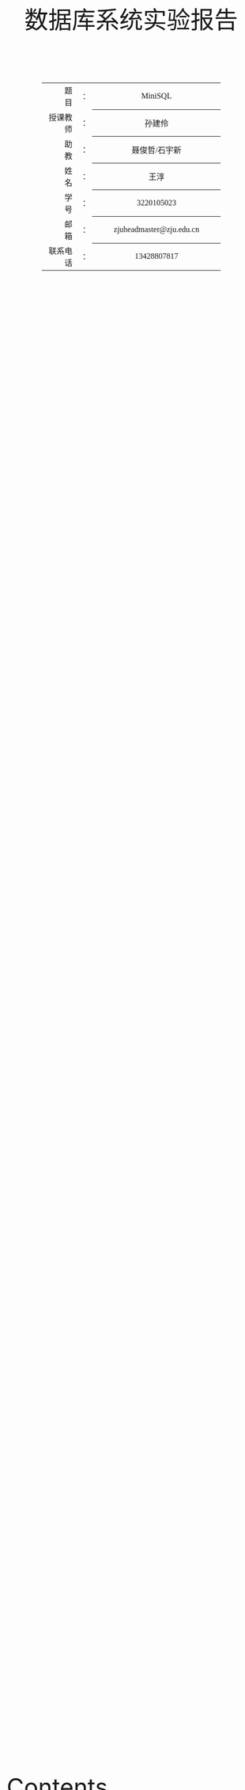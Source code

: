 <div class="cover" style="page-break-after:always;font-family:方正公文仿宋;width:100%;height:100%;border:none;margin: 0 auto;text-align:center;">
    <div style="width:100%;margin: 0 auto;height:0;padding-bottom:10%;">
        </br>
        <img src="https://raw.githubusercontent.com/Keldos-Li/pictures/main/typora-latex-theme/ZJU-name.svg" alt="校名" style="width:60%;"/>
    </div>
    </br></br></br></br></br>
    <div style="width:60%;margin: 0 auto;height:0;padding-bottom:40%;">
        <img src="https://raw.githubusercontent.com/Keldos-Li/pictures/main/typora-latex-theme/ZJU-logo.svg" alt="校徽" style="width:60%;"/>
    </div>
<font size = 59, style="width:40%;font-weight:normal;text-align:center;font-family:华文仿宋"> 数据库系统实验报告 </font>
    </br>
    </br>
</br></br></br></br></br>
    <table style="border:none;text-align:center;width:72%;font-family:仿宋;font-size:14px; margin: 0 auto;">
    <tbody style="font-family:方正公文仿宋;font-size:12pt;">
        <tr style="font-weight:normal;"> 
            <td style="width:20%;text-align:right;">题　　目</td>
            <td style="width:2%">：</td> 
            <td style="width:40%;font-weight:normal;border-bottom: 1px solid;text-align:center;font-family:华文仿宋">MiniSQL</td>     </tr>
        <tr style="font-weight:normal;"> 
            <td style="width:20%;text-align:right;">授课教师</td>
            <td style="width:2%">：</td> 
            <td style="width:40%;font-weight:normal;border-bottom: 1px solid;text-align:center;font-family:华文仿宋">孙建伶</td>     </tr>
         <tr style="font-weight:normal;"> 
            <td style="width:20%;text-align:right;">助　　教</td>
            <td style="width:2%">：</td> 
            <td style="width:40%;font-weight:normal;border-bottom: 1px solid;text-align:center;font-family:华文仿宋">聂俊哲/石宇新</td>     </tr>
        <tr style="font-weight:normal;"> 
            <td style="width:20%;text-align:right;">姓　　名</td>
            <td style="width:2%">：</td> 
            <td style="width:40%;font-weight:normal;border-bottom: 1px solid;text-align:center;font-family:华文仿宋">王淳</td>     </tr>
        <tr style="font-weight:normal;"> 
            <td style="width:20%;text-align:right;">学　　号</td>
            <td style="width:2%">：</td> 
            <td style="width:40%;font-weight:normal;border-bottom: 1px solid;text-align:center;font-family:华文仿宋">3220105023</td>     </tr>
         <tr style="font-weight:normal;"> 
            <td style="width:10%;text-align:right;">邮　　箱</td>
            <td style="width:2%">：</td> 
            <td style="width:100%;font-weight:normal;border-bottom: 1px solid;text-align:center;font-family:华文仿宋">zjuheadmaster@zju.edu.cn</td>     </tr>
         <tr style="font-weight:normal;"> 
            <td style="width:20%;text-align:right;">联系电话</td>
            <td style="width:2%">：</td> 
            <td style="width:40%;font-weight:normal;border-bottom: 1px solid;text-align:center;font-family:华文仿宋">13428807817</td>     </tr>
</tbody>              
</table>
</div>



<font size = 8> Contents </font>



[TOC]



## MiniSQL系统概述

### 前言

如果将数据库比作一座大厦，那么学习SQL语言就像学习如何使用这座大厦的各种设施。我们能够执行一些基本的SQL操作，就如同我们能够在大厦内轻松找到电梯、使用会议室、或进入办公室。然而，我们对数据库系统的理解仍然很表面，就像我们对大厦的建筑结构和基础设施知之甚少。

而编写miniSQL的过程则类似于设计和建造一座大厦。从这个过程中，我们可以深入了解数据库系统（DBMS）的运行原理。从最基本的内存管理、记录处理开始，逐步涉及到索引的创建与搜索，再到执行计划的生成与选择，最后到实际执行。通过编写miniSQL，我们不仅是学习如何实现一个简单的数据库，更是深入理解和巩固数据库理论知识。

这不仅大大提升了我们的实际操作能力，还加深了我们对数据库系统内在机制的理解。就像亲自设计和建造一座大厦能让我们全面理解其每一个结构和功能部件的协同工作原理，编写miniSQL也能使我们更透彻地理解数据库系统的各个层面。这对我们的实践能力提升和理论知识深化都有极大的帮助。



### 功能描述



1. 数据类型：要求支持三种基本数据类型：`integer`，`char(n)`，`float`。
2. 表定义：一个表可以定义多达32个属性，各属性可以指定是否为`unique`，支持单属性的主键定义。
3. 索引定义：对于表的主属性自动建立B+树索引，对于声明为`unique`的属性也需要建立B+树索引。
4. 数据操作: 可以通过`and`或`or`连接的多个条件进行查询，支持等值查询和区间查询。支持每次一条记录的插入操作；支持每次一条或多条记录的删除操作。
5. 良好的性能：我们实现了一个工业级别的B+树，可以毫无压力的处理10w+的数据。

### 运行环境

使用Clion连接Win11下的WSL或者Linux服务器。

### 参考资料

在ZJU-Git上的框架以及15445课程理论

## MiniSQL系统结构设计

<img src="https://blog-pic-thorin.oss-cn-hangzhou.aliyuncs.com/image-20240610205609394.png" alt="image-20240610205609394" style="zoom:50%;" />

如上图所示的系统架构，解释器SQL Parser在解析SQL语句后将生成的语法树交由执行器Executor处理。执行器则根据语法树的内容对相应的数据库实例（DB Storage Engine Instance）进行操作，而每个DB Storage Engine Instance对应了一个数据库实例（即通过CREATE DATABSAE创建的数据库）。在每个数据库实例中，用户可以定义若干表和索引，表和索引的信息通过Catalog Manager、Index Manager和Record Manager进行维护。



### Disk Manager模块

在MiniSQL的设计中，Disk Manager和Buffer Pool Manager模块位于架构的最底层。Disk Manager主要负责数据库文件中数据页的分配和回收，以及数据页中数据的读取和写入。其中，数据页的分配和回收通过位图（Bitmap）这一数据结构实现，**位图中每个比特（Bit）对应一个数据页的分配情况**，用于标记该数据页是否空闲（`0`表示空闲，`1`表示已分配）。当Buffer Pool Manager需要向Disk Manager请求某个数据页时，Disk Manager会通过某种映射关系，找到该数据页在磁盘文件中的物理位置，将其读取到内存中返还给Buffer Pool Manager。而Buffer Pool Manager主要负责将磁盘中的数据页从内存中来回移动到磁盘，这使得我们设计的数据库管理系统能够支持那些占用空间超过设备允许最大内存空间的数据库。

![image-20240610210746303](https://blog-pic-thorin.oss-cn-hangzhou.aliyuncs.com/image-20240610210746303.png)



### Buffer Pool Manager模块

其他模块函数并不直接与Disk产生交互，都需要通过Buffer Pool（内存池）来实现具体Disk数据读取，Buffer Pool Manager根据需求将硬盘中的数据分配到内存中，供调用者使用。**Buffer Pool Manager中的操作对数据库系统中其他模块是不透明的。**例如，在系统的其它模块中，可以使用数据页唯一标识符`page_id`向Buffer Pool Manager请求对应的数据页。但实际上，这些模块并不知道该数据页是否已经在内存中还是需要从磁盘中读取。同样地，Disk Manager中的数据页读写操作对Buffer Pool Manager模块也是透明的，即Buffer Pool Manager使用逻辑页号`logical_page_id`向Disk Manager发起数据页的读写请求，但Buffer Pool Manager并不知道读取的数据页实际上位于磁盘文件中的哪个物理页（对应页号`physical_page_id`）。

数据库系统中，所有内存页面都由`Page`对象表示，每个`Page`对象都包含了一段连续的内存空间`data_`和与该页相关的信息（如是否是脏页，页的引用计数等等）。注意，`Page`对象并不作用于唯一的数据页，它只是一个用于存放从磁盘中读取的数据页的容器。这也就意味着同一个`Page`对象在系统的整个生命周期内，可能会对应很多不同的物理页。`Page`对象的唯一标识符`page_id_`用于跟踪它所包含的物理页，如果`Page`对象不包含物理页，那么`page_id_`必须被设置为`INVALID_PAGE_ID`。每个`Page`对象还维护了一个计数器`pin_count_`，它用于记录固定(Pin)该页面的线程数。Buffer Pool Manager将不允许释放已经被固定的`Page`。每个`Page`对象还将记录它是否脏页，在复用`Page`对象之前必须将脏的内容转储到磁盘中。

其主要实现函数有`FetchPage` 、`NewPage`、`UnpinPage`等；在这里我们需要指出，内存的管理策略，是先从内存池中寻找数据页是否已被读入，若失败再从free_list中寻找可以使用的页，最后再考虑使用替换策略。

另外，需要特别注意的是，我们只关注于dirty数据页的状况，因为只有dirty的数据页才会影响disk的数据存储情况；且在`unpin`函数中，我们需要维护一`pin_count`变量；因为可能存在多个进程调用统一数据页的情况，所以当`pin_count`数值不为0时，我们只是减少了其数值大小，并没有真正的释放数据页。

在本模块中，我们最先使用的替换策略是`lru_replacer`。`Least Recently Used`算法，将最近最少使用的数据页回收。最开始的实现是使用了一个双向链表进行记录。

链表容量为内存能容纳的最大数据页数。将内存中已经不再引用的数据页号放入链表，当内存满时，可以回收一个页来开辟出新空间时，把队列最前端（最早放置）的页号对应的页回收。需要注意，当复用链表中的页时，需要将其从队列中取出，并重新放入链表的最后端（表示最近使用）。

但在具体的实现过程中我们发现，因为lru_placer的遍历策略，会使得Pin函数大量占用插入语句的运行带宽，造成极大的时间消耗；因而在此基础之上实现了Bonus：clock replacer，它的实现相对简单，使用一个循环缓冲区和一个指针来跟踪页面。每次需要替换页面时，只需检查指针指向的页面的使用位，如果使用位为 0 则替换该页面，否则将使用位置为 0 并移动指针到下一个页面。这种实现方式使得 Clock Replacer 的时间复杂度接近 $O(1)$。

### Record Manager模块

在minisql的设计中，Record Manager负责管理数据表中所有的记录（精确到行），它能够支持记录的插入、删除与查找操作，并对外提供相应的接口。

对于record记录而言，我们存有以下几个相关概念（对映于数据库中表的构成）：

1. 列，用于定义和表示数据表中的某一个字段，即包含了这个字段的字段名、字段类型、是否唯一等；
2. 模式，用于表示一个数据表或是一个索引的结构，其中一个模式由一个或多个列组成；
3. 域，对应于一条记录中某一个字段的数据信息，如存储数据的数据类型，是否是空，存储数据的值等等；
4. 行，与元组的概念等价，用于存储记录或索引键，其中一行由一个或多个域组成。

在minisql的数据表存储中，我们为了方便统一处理，都需要提供对映的函数将上面提到的行，域，列，模式四个类型转化为字节流对象，以写入数据页中。另外，为了能够从磁盘中恢复这些对象，我们同样需要能够提供一种反序列化的方法，把字节流对象转换为我们需要的对象类型。

| 序列化（Serialization）         | 是将数据结构或对象转换成一种可存储或可传输格式的过程。在序列化后，数据可以被写入文件、发送到网络或存储在数据库中，以便在需要时可以再次还原成原始的数据结构或对象。序列化的过程通常涉及将数据转换成字节流或类似的格式，使其能够在不同平台和编程语言之间进行传输和交换。 |
| ------------------------------- | ------------------------------------------------------------ |
| **反序列化（Deserialization）** | **是序列化的逆过程，即将序列化后的数据重新还原成原始的数据结构或对象。反序列化是从文件、网络数据或数据库中读取序列化的数据，并将其转换回原始形式，以便在程序中进行使用和操作。** |

另外此模块还涉及了Table Heap这一重要概念。一个table heap里面用双向链表的储存了大量的table page，而table page里又存储了一个又一个row（tuple/entity）。在此我们可以使用一个Rowid定位到一个唯一的Row，通过高32位获取对映的page_id，低32位获取Row在该page中的对映位置（slot_num），从而介导执行器的实际操作。

![image.png](https://blog-pic-thorin.oss-cn-hangzhou.aliyuncs.com/1649165584868-b8768a94-7287-4ffa-8283-126368851db6.png)

在这部分，我们主要实现了InsertTuple、UpdateTuple、ApplyDelete等函数，以及TableIterator迭代器，供于执行器进行简便地调用与实现。

### Index Manager模块

Index Manager 负责数据表索引的实现和管理，包括：索引的创建和删除，索引键的等值查找，索引键的范围查找（返回对应的迭代器），以及插入和删除键值等操作，并对外提供相应的接口。

容易注意到，通过遍历堆表的方式来查找一条记录是十分低效的。为实现数据的快速定位，基于磁盘的B+树动态索引结构是一个好的选择，可以支持随机查找和高效访问有序记录。此模块负责数据表索引的实现和管理，包括：索引的创建和删除，索引键的等值查找，索引键的范围查找（返回对应的迭代器），以及插入和删除键值等操作，并对外提供相应的接口。

B+树中的每个结点（Node）都对应一个数据页，用于存储B+树结点中的数据。因此在本节中，你需要实现以下三种类型的B+树结点数据页：

#### BPlusTreePage

`BPlusTreePage`是`BPlusTreeInternalPage`和`BPlusTreeLeafPage`类的公共父类，它包含了中间结点和叶子结点共同需要的数据：

- `page_type_`: 标记数据页是中间结点还是叶子结点；
- `key_size_`: 当前索引键的长度；
- `lsn_`: 数据页的日志序列号，该模块中不会用到；
- `size_`: 当前结点中存储Key-Value键值对的数量；
- `max_size_`: 当前结点最多能够容纳Key-Value键值对的数量；
- `parent_page_id_`: 父结点对应数据页的`page_id`;
- `page_id_`: 当前结点对应数据页的`page_id`。

你需要在`src/include/page/b_plus_tree_page.h`和`src/page/b_plus_tree_page.cpp`中实现`BPlusTreePage`类。

#### BPlusTreeInternalPage

中间结点`BPlusTreeInternalPage`不存储实际的数据，它只按照顺序存储$m$个键和$m+1$个指针（这些指针记录的是子结点的`page_id`）。由于键和指针的数量不相等，因此我们需要将第一个键设置为INVALID，也就是说，顺序查找时需要从第二个键开始查找。在任何时候，每个中间结点至少是半满的（Half Full）。当删除操作导致某个结点不满足半满的条件，需要通过合并（Merge）相邻两个结点或是从另一个结点中借用（移动）一个元素到该结点中（Redistribute)来使该结点满足半满的条件。当插入操作导致某个结点溢出时，需要将这个结点分裂成为两个结点。

为了便于理解和设计，我们将键和指针以`pair`的形式顺序存储，但由于键和指针的数量不一致，我们不得已牺牲一个键的空间，将其标记为INVALID。也就是说对于B+树的每一个中间结点，我们都付出了一个键的空间代价。实际上有一种更为精细的设计选择：定义一个大小为$m$的数组连续存放键，然后定义一个大小为$m+1$的数组连续存放指针，这样设计的好处在于，一是没有空间上的浪费，二是在键值查找时CPU缓存的命中率较高（局部性原理)。

#### PlusTreeLeafPage

叶结点`BPlusTreeLeafPage`存储实际的数据，它按照顺序存储$m$个键和$m$个值，其中键由一个或多个`Field`序列化得到，在`BPlusTreeLeafPage`类中用模板参数`KeyType`表示；值实际上存储的是`RowId`的值，它在`BPlusTreeLeafPage`类中用模板参数`ValueType`表示。叶结点和中间结点一样遵循着键值对数量的约束，同样也需要完成对应的合并、借用和分裂操作。

此外，需要补充一些基本概念，索引键(Key)是索引列的值序列化后得到的字符串,值(Value)根据结点的类型而有所不同，其中叶节点储存row_id信息，而内部节点存储的是page_id。KeyManager负责对GenericKey进行序列化/反序列化比较。

B+树索引目前只支持unique_key，在出现插入的key-value键值对出现重复时，会导致索引更新失败。B+树目前支持创建、插入、删除、查找和释放等操作，其遍历通过迭代器实现，与堆表实现类似，B+树索引迭代器可以在范围查询时将所有的叶结点组织成为一个单向链表，然后沿着特定方向有序遍历叶结点数据页中的每个键值对。

### Catalog Manager模块

在内存中，以TableInfo和IndexInfo的形式存储表和索引，从而维护与之对应的表和索引的元信息和操作对象。对于索引来说，其元信息是在定义时被存储的，而其表信息、模式信息都是在反序列化（具体序列化和反序列化的解释见Record Manager模块介绍）后元信息生成的。因此为了便于维护所有表和索引的定义信息的durability（持久化性）和recoverability（可恢复性:在重启时从数据库文件中恢复），我们在元信息类TableMetadata和IndexMetadata实现序列化和反序列化操作。

为每一个表和索引分配一个单独数据页是一个较为简单的处理方式，因此我们同样需要一个数据页和数据对象CatalogMeta来记录管理元信息存储与数据页的对应关系。本节主要是在既定的序列化和反序列化方法中确定序列化所需的存储大小，包括三个类CatalogMeta、IndexMetadata、TableMetadata，需要它们对应的GetSerializedSize()的返回值。

CatalogManager类具备维护和持久化数据库中所有表和索引的信息，能够在数据库实例（DBStorageEngine）初次创建时初始化元数据，并在后续重新打开数据库实例时，从数据库文件中加载所有的表和索引信息，构建TableInfo和IndexInfo信息置于内存中。

- 数据库中所有表的定义信息，包括表的名称、表中字段（列）数、主键、定义在该表上的索引。
- 表中每个字段的定义信息，包括字段类型、是否唯一等。
- 数据库中所有索引的定义，包括所属表、索引建立在那个字段上等。

这些模式信息在被创建、修改和删除后还应被持久化到数据库文件中。此外，Catalog Manager还需要为上层的执行器Executor提供公共接口以供执行器获取目录信息并生成执行计划。

此外，CatalogManager类部分接口，如CreateTable、GetTable、GetTables、DropTable、GetTableIndexes可以对上层模块（Executor）提供对数据表的操作方式，而CreateIndex、GetIndex、DropIndex则是可以对上层模块提供对指定索引的操作方式。

### Exeuctor模块

在拿到 Planner 生成的具体的查询计划后，就可以生成真正执行查询计划的一系列算子了。生成算子的步骤很简单，遍历查询计划树，将树上的 PlanNode 替换成对应的 Executor。算子的执行模型也大致分为三种：

1. Iterator Model，即经典的火山模型。执行引擎会将整个 SQL 构建成一个 Operator 树，查询树自顶向下的调用接口，数据则自底向上的被拉取处理。每一种操作会抽象为一个 Operator，每个算子都有 Init() 和 Next() 两个方法。Init() 对算子进行初始化工作。Next() 则是向下层算子请求下一条数据。当 Next() 返回 false 时，则代表下层算子已经没有剩余数据，迭代结束。
   1. 该方法的优点是其计算模型简单直接，通过把不同物理算子抽象成一个个迭代器。每一个算子只关心自己内部的逻辑即可，让各个算子之间的耦合性降低，从而比较容易写出一个逻辑正确的执行引擎。
   2. 缺点是火山模型一次调用请求一条数据，占用内存较小，但函数调用开销大，特别是虚函数调用造成 cache miss 等问题。同时，逐行地获取数据会带来过多的 I/O，对缓存也不友好。

2. Materialization Model，算子计算出所有结果后一起返回。这种模型的弊端显而易见，当数据量较大时，内存占用很高。但该模型减少了函数调用的开销。比较适合查询数据量较小的 OLTP workloads。
3. Vectorization Model. 对上面两种模型的中和，输入和输出都以Batch为单位。在Batch的处理模式下，计算过程还可以使用SIMD指令进行加速。目前比较先进的 OLAP 数据库都采用这种模型。

本任务采用的是最经典的 Iterator Model。在本次任务中，我们实现了5个算子，分别是select，Index Select，insert，update，delete。 对于每个算子，都实现了 Init 和 Next 方法。 Init 方法初始化运算符的内部状态，Next 方法提供迭代器接口，并在每次调用时返回一个元组和相应的 RID。对于每个算子，我们假设它在单线程上下文中运行，并不需要考虑多线程的情况。每个算子都可以通过访问 `ExecuteContext`来实现表的修改，例如插入、更新和删除。 为了使表索引与底层表保持一致，插入删除时还需要更新索引。 

### Recovery Manager模块

Recovery Manager负责管理和维护数据恢复的过程，包括：

- 日志结构的定义
- 检查点CheckPoint的定义
- 执行Redo、Undo等操作，处理插入、删除、更新，事务的开始、提交、回滚等日志，将数据库恢复到宕机之前的状态

出于实现复杂度的考虑，同时为了避免各模块耦合太强，前面模块的问题导致后面模块完全无法完成，同组成员的工作之间影响过深，我们将Recovery Manager模块单独拆了出来。

数据恢复是一个很复杂的过程，需要涉及系统的多个模块。以InnoDB为例，在其恢复过程中需要redo log、binlog、undo log等参与，这里把InnoDB的恢复过程主要划分为两个阶段：第一阶段主要依赖于redo log的恢复，而第二阶段需要binlog和undo log的共同参与。

第一阶段，数据库启动后，InnoDB会通过redo log找到最近一次checkpoint的位置，然后根据checkpoint相对应的LSN开始，获取需要重做的日志，接着解析日志并且保存到一个哈希表中，最后通过遍历哈希表中的redo log信息，读取相关页进行恢复。

在该阶段中，所有被记录到redo log但是没有完成数据刷盘的记录都被重新落盘。然而，InnoDB单靠redo log的恢复是不够的，因为数据库在任何时候都可能发生宕机，需要保证重启数据库时都能恢复到一致性的状态。这个一致性的状态是指此时所有事务要么处于提交，要么处于未开始的状态，不应该有事务处于执行了一半的状态。所以我们可以通过undo log在数据库重启时把正在提交的事务完成提交，活跃的事务回滚，保证了事务的原子性。此外，只有redo log还不能解决主从数据不一致等问题。

第二阶段，根据undo中的信息构造所有未提交事务链表，最后通过上面两部分协调判断事务是否需要提交还是回滚。InnoDB使用了多版本并发控制(MVCC)以满足事务的隔离性，简单的说就是不同活跃事务的数据互相是不可见的，否则一个事务将会看到另一个事务正在修改的数据。InnoDB借助undo log记录的历史版本数据，来恢复出对于一个事务可见的数据，满足其读取数据的请求。

在我们的实验中，日志在内存中以`LogRec`的形式表现, 出于实现复杂度的考虑，我们将Recovery Manager模块独立出来，不考虑日志的落盘，用一个unordered_map简易的模拟一个KV Database，并直接在内存中定义一个能够用于插入、删除、更新，事务的开始、提交、回滚的日志结构。`CheckPoint`检查点应包含当前数据库一个完整的状态，`RecoveryManager`则包含`UndoPhase`和`RedoPhase`两个函数，代表Redo和Undo两个阶段。

<img src="https://blog-pic-thorin.oss-cn-hangzhou.aliyuncs.com/image-20240609002723694.png" alt="image-20240609002723694" style="zoom:50%;" />

### Lock Manager模块

通过实现Lock Manager模块，从而实现并发的查询，Lock Manager负责追踪发放给事务的锁，并依据隔离级别适当地授予和释放shared(共享)和exclusive(独占)锁。

Lock Manager的基本思想是它维护当前活动事务持有的锁。事务在访问数据项之前向 LM 发出锁请求，LM 来决定是否将锁授予该事务，或者是否阻塞该事务或中止事务。LM里定义了两个内部类：`LockRequest` and `LockRequestQueue`.

1. `LockRequest`：
   此类代表由事务（`txn_id`）发出的锁请求。它包含以下成员：

- `txn_id_`：发出请求的事务的标识符。
- `lock_mode_`：请求的锁类型（例如，共享或排他）。
- `granted_`：已授予事务的锁类型。

构造函数使用给定的`txn_id`和`lock_mode`初始化这些成员，默认将`granted_`设置为`LockMode::kNone`。

1. `LockRequestQueue`：
   此类管理一个锁请求队列，并提供操作它的方法。它使用一个列表（`req_list_`）存储请求，并使用一个unordered_map（`req_list_iter_map_`）跟踪列表中每个请求的迭代器。它还包括一个条件变量（`cv_`）用于同步目的，以及一些标志来管理并发访问：

- `is_writing_`：指示当前是否持有排他性写锁。
- `is_upgrading_`：指示是否正在进行锁升级。
- `sharing_cnt_`：持有共享锁的事务数量的整数计数。
  该类提供以下方法：
- `EmplaceLockRequest()`：将新的锁请求添加到队列前端，并在map中存储其迭代器。
- `EraseLockRequest()`：根据`txn_id`从队列和map中移除锁请求。如果成功返回`true`，否则返回`false`。
- `GetLockRequestIter()`：根据`txn_id`检索队列中特定锁请求的迭代器。

在实现当中，整个数据库系统会存在一个全局的 LM 结构。每当一条事务需要去访问一条数据记录时，借助该全局的LM去获取数据记录上的锁。条件变量可用于阻塞等待直到它们的锁请求得到满足的事务。本次实验中，实现的LM需要支持三种不同的隔离级别。

在`LockManager`类中以下几个函数：

-  `LockShared(Txn,RID)`：事务txn请求获取id为rid的数据记录上的共享锁。当请求需要等待时，该函数被阻塞（使用cv_.wait），请求通过后返回True 
- `LockExclusive(Txn,RID)`: 事务txn请求获取id为rid的数据记录上的独占锁。当请求需要等待时，该函数被阻塞，请求通过后返回True 
-  `LockUpgrad(Txn,RID)`:事务txn请求更新id为rid的数据记录上的独占锁，当请求需要等待时，该函数被阻塞，请求通过后返回True 
- `Unlock(Txn,RID)`：释放事物txn在rid数据记录上的锁。注意维护事务的状态，例如该操作中事务的状态可能会从 `GROWING` 阶段变为 `SHRINKING` 阶段（提示：查看 `transaction.h` 中的方法）。此外，当需要某种方式来通知那些等待中的事务，我们可以使用`notify_all()`方法
- `LockPrepare(Txn,RID)`：检测txn的state是否符合预期，并在`lock_table_`里创建rid和对应的队列
- `CheckAbort(Txn, LockRequestQueue)`：检查txn的state是否是abort，如果是，做出相应的操作

本次实验实现的锁管理器应该在后台运行死锁检测，以中止阻塞事务。更准确地说，这意味着一个后台线程应该定期即时构建一个等待图，并打破任何循环。需要实现并用于循环检测以及测试的API如下：

- `AddEdge(txn_id_t t1, txn_id_t t2)`：在图中从t1到t2添加一条边。如果该边已存在，则无需进行任何操作。
- `RemoveEdge(txn_id_t t1, txn_id_t t2)`：从图中移除t1到t2的边。如果没有这样的边存在，则无需进行任何操作。
- `HasCycle(txn_id_t& txn_id)`：使用深度优先搜索(DFS)算法寻找循环。如果找到循环，`HasCycle`应该将循环中最早事务的id存储在`txn_id`中并返回true。该函数应该返回它找到的第一个循环。如果图中没有循环，`HasCycle`应该返回false。
- `GetEdgeList()`：返回一个元组列表，代表图中的边。一对(t1,t2)对应于从t1到t2的一条边。
- `RunCycleDetection()`：包含在后台运行循环检测的框架代码。需要在此实现循环检测逻辑。



## 验收与检验流程

***PASSED IS ALL YOU NEED***

![e1cd2fc01c463991b5b8e37b975ecca](https://blog-pic-thorin.oss-cn-hangzhou.aliyuncs.com/e1cd2fc01c463991b5b8e37b975ecca.png)

1. 创建数据库`db0`、`db1`、`db2`，并列出所有的数据库

   <img src="https://blog-pic-thorin.oss-cn-hangzhou.aliyuncs.com/32f8f1e0955d09201d5164b55de152b.png" alt="32f8f1e0955d09201d5164b55de152b" style="zoom:33%;" />

   <img src="E:\Weixin\WeChat Files\wxid_jb06lsyuy4wp22\FileStorage\Temp\58cd5cf7908bbad821fb64bd290bd47.png" alt="58cd5cf7908bbad821fb64bd290bd47" style="zoom:33%;" />

   - drop掉重新建，建立`db0`和`db1`;

   <img src="E:\Weixin\WeChat Files\wxid_jb06lsyuy4wp22\FileStorage\Temp\62ae29d78b6eb38e2afaf6fc93cfff1.png" alt="62ae29d78b6eb38e2afaf6fc93cfff1" style="zoom:50%;" />

2. 在`db0`数据库上创建数据表`account`，表的定义如下：

   ```sql
   create table account(
     id int, 
     name char(16) unique, 
     balance float, 
     primary key(id)
   );
   ```

   <img src="E:\Weixin\WeChat Files\wxid_jb06lsyuy4wp22\FileStorage\Temp\8c31c95a2a40b75f5f879788561b0d9.png" alt="8c31c95a2a40b75f5f879788561b0d9" style="zoom:50%;" />

3. 考察SQL执行以及数据插入操作

   执行数据库文件`sql.txt`，向表中插入$100000$条记录, 批量执行时，所有sql执行完显示总的执行时间

   <img src="https://blog-pic-thorin.oss-cn-hangzhou.aliyuncs.com/6a6e6d5c46f6133333e2ee062e47a38.png" alt="6a6e6d5c46f6133333e2ee062e47a38" style="zoom:50%;" />

4. 执行全表扫描`select * from account`，验证插入的数据是否正确（要求输出查询到100000条记录)

   <img src="https://blog-pic-thorin.oss-cn-hangzhou.aliyuncs.com/7ee1e95c8ae7a246e2b97abb4306333.png" alt="7ee1e95c8ae7a246e2b97abb4306333" style="zoom:50%;" />

5. 考察点查询操作：

   ```sql
   select * from account where id = 12599995;
   select * from account where name = "name56789";
   select * from account where id <> 12599995;
   select * from account where balance <> 576.140015;
   select * from account where name <> "name56769";
   ```

   <img src="https://blog-pic-thorin.oss-cn-hangzhou.aliyuncs.com/5ccbe37cc0fd331c9566078a564c69b.png" alt="5ccbe37cc0fd331c9566078a564c69b" style="zoom: 50%;" />

   <img src="https://blog-pic-thorin.oss-cn-hangzhou.aliyuncs.com/41ff390e3a18efbe98e21722b276a4b.png" alt="41ff390e3a18efbe98e21722b276a4b" style="zoom:50%;" />

   

6. 考察多条件查询与投影操作：

   ```sql
   select id, name from account where balance >= 185 and balance < 190;
   select name, balance from account where balance > 125 and id <= 12599908;
   select * from account where id < 12515000 and name > "name14500";
   select * from account where id < 12500200 and name < "name00100";
   ```

   | 1    | ![49a97086253c4f3f5216d1e80a68e90](https://blog-pic-thorin.oss-cn-hangzhou.aliyuncs.com/49a97086253c4f3f5216d1e80a68e90.png) |
   | ---- | ------------------------------------------------------------ |
   | 2    | ![1718034932706](https://blog-pic-thorin.oss-cn-hangzhou.aliyuncs.com/1718034932706.png) |
   | 3    | ![8db63ee93c159d1439b7ed26034d80f](https://blog-pic-thorin.oss-cn-hangzhou.aliyuncs.com/8db63ee93c159d1439b7ed26034d80f.png) |
   | 4    | ![1ad631e6b6a56bd13655d8a9841c427](https://blog-pic-thorin.oss-cn-hangzhou.aliyuncs.com/1ad631e6b6a56bd13655d8a9841c427.png) |

7. 考察唯一约束

   ```sql
   create index idx01 on account(name);
   select * from account where name = "name56789";#此处记录执行时间t2，要求t2<t1
   select * from account where name = "name45678";#此处记录执行时间t3
   select * from account where id < 12500200 and name < "name00100"; 
   #此处记录执行时间t6，比较t5和t6
   delete from account where name = "name45678";
   insert into account values(?, "name45678", ?);
   drop index idx01;          #执行(c)的语句，此处记录执行时间t4，要求 t3<t4
   ```

   **此处录制了视频（当时验收发生了小插曲），已经钉钉发送，打扰了助教哥哥，万分抱歉**

   

8. 考察更新操作：`update account set id = ?, balance = ? where name = "name56789";` 并通过`select`操作验证记录被更新

    <img src="https://blog-pic-thorin.oss-cn-hangzhou.aliyuncs.com/1718541691249.png" alt="1718541691249" style="zoom:50%;" />

9. 考察删除操作：

    1. `delete from account where balance = ?`，并通过`select`操作验证记录被删除

    2. `delete from account`，并通过`select`操作验证全表被删除

    3. `drop table account`，并通过`show tables`验证该表

       <img src="https://blog-pic-thorin.oss-cn-hangzhou.aliyuncs.com/43ffe6c20ae8a0135b637c177d2fffd.png" alt="43ffe6c20ae8a0135b637c177d2fffd" style="zoom:50%;" />

       <img src="https://blog-pic-thorin.oss-cn-hangzhou.aliyuncs.com/7b8ab79cd8ede49c3580f17f9858b71.png" alt="7b8ab79cd8ede49c3580f17f9858b71" style="zoom:50%;" />

       <img src="https://blog-pic-thorin.oss-cn-hangzhou.aliyuncs.com/3539bd013b14a0411d906f83ce20fa4.png" alt="3539bd013b14a0411d906f83ce20fa4" style="zoom:50%;" />

       

## 分组与设计分工

| 姓名     | 学号       | 分工                             |
| -------- | ---------- | -------------------------------- |
| 王淳     | 3220105023 | 1 4模块以及对应bonus以及小组报告 |
| 王晓宇   | 3220104364 | 5 6 7模块以及对应bonus           |
| 徐詹康哲 | 3220105799 | 2 3模块以及对应bonus             |

## 提交附录

- MiniSQL源代码
- 良好的Git记录
- 个人报告以及小组报告

<img src="https://blog-pic-thorin.oss-cn-hangzhou.aliyuncs.com/5127f0218653f0e18ad1db823f613de.png" alt="5127f0218653f0e18ad1db823f613de" style="zoom:33%;" />